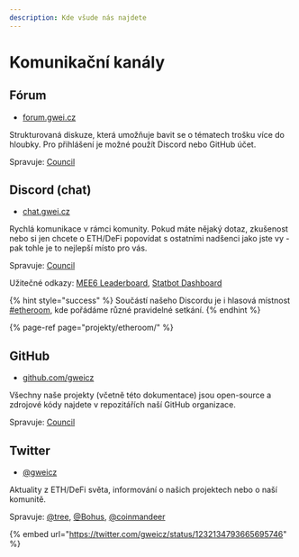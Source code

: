 ```yaml
---
description: Kde všude nás najdete
---
```


# Komunikační kanály

## Fórum

* [forum.gwei.cz](https://forum.gwei.cz/)

Strukturovaná diskuze, která umožňuje bavit se o tématech trošku více do hloubky. Pro přihlášení je možné použít Discord nebo GitHub účet.

Spravuje: [Council](council.md)

## Discord \(chat\)

* [chat.gwei.cz](https://discord.gg/FpxwbnM)

Rychlá komunikace v rámci komunity. Pokud máte nějaký dotaz, zkušenost nebo si jen chcete o ETH/DeFi popovídat s ostatními nadšenci jako jste vy - pak tohle je to nejlepší místo pro vás.

Spravuje: [Council](council.md)

Užitečné odkazy: [MEE6 Leaderboard](https://mee6.xyz/leaderboard/677477899464343582), [Statbot Dashboard](https://statbot.net/dashboard/677477899464343582)

{% hint style="success" %}
Součástí našeho Discordu je i hlasová místnost [\#etheroom](projekty/etheroom/), kde pořádáme různé pravidelné setkání.
{% endhint %}

{% page-ref page="projekty/etheroom/" %}

## GitHub

* [github.com/gweicz](https://github.com/gweicz)

Všechny naše projekty \(včetně této dokumentace\) jsou open-source a zdrojové kódy najdete v repozitářích naší GitHub organizace.

Spravuje: [Council](council.md)

## Twitter

* [@gweicz](https://twitter.com/gweicz)

Aktuality z ETH/DeFi světa, informování o našich projektech nebo o naší komunitě.

Spravuje: [@tree](https://forum.gwei.cz/u/tree), [@Bohus](https://forum.gwei.cz/u/bohus), [@coinmandeer](https://forum.gwei.cz/u/coinmandeer)

{% embed url="https://twitter.com/gweicz/status/1232134793665695746" %}

